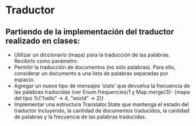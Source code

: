 # Traductor

## Partiendo de la implementación del traductor realizado en clases:

- Utilizar un diccionario (mapa) para la traducción de las palabras. Recibirlo como parámetro. 
- Permitir la traducción de documentos (no sólo palabras). Para ello, considerar un documento a una lista de palabras separadas por espacio.
- Agregar un nuevo tipo de mensajes ‘stats’ que devuelva la frecuencia de las palabras traducidas (ver Enum.frequencies/1 y Map.merge/3)- (mapa del tipo %{“hello” -> 4, “world” -> 2})
- Implementar una estructura Translator.State que mantenga el estado del traductor incluyendo, la cantidad de documentos traducidos, la cantidad de palabras y la frecuencia de las palabras traducidas. 



